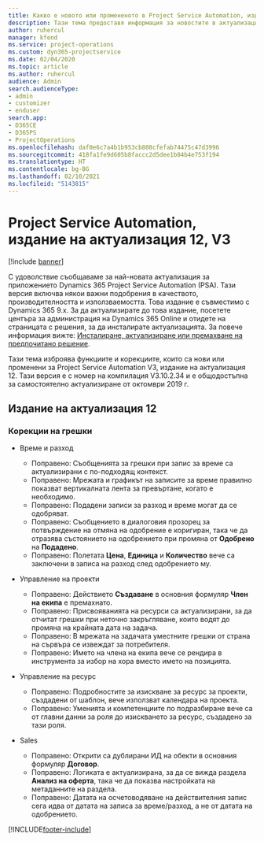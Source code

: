 ```yaml
---
title: Какво е новото или промененото в Project Service Automation, издание на актуализация 12, V3
description: Тази тема предоставя информация за новостите в актуализацията на Project Service Automation, издание 12, V3.
author: ruhercul
manager: kfend
ms.service: project-operations
ms.custom: dyn365-projectservice
ms.date: 02/04/2020
ms.topic: article
ms.author: ruhercul
audience: Admin
search.audienceType:
- admin
- customizer
- enduser
search.app:
- D365CE
- D365PS
- ProjectOperations
ms.openlocfilehash: daf0e6c7a4b1b953cb808cfefab74475c47d3996
ms.sourcegitcommit: 418fa1fe9d605b8faccc2d5dee1b04b4e753f194
ms.translationtype: HT
ms.contentlocale: bg-BG
ms.lasthandoff: 02/10/2021
ms.locfileid: "5143815"
---
```

# <a name="project-service-automation-update-release-12-v3"></a>Project Service Automation, издание на актуализация 12, V3

[!include [banner](../includes/psa-now-project-operations.md)]

С удоволствие съобщаваме за най-новата актуализация за приложението Dynamics 365 Project Service Automation (PSA). Тази версия включва някои важни подобрения в качеството, производителността и използваемостта. Това издание е съвместимо с Dynamics 365 9.x. За да актуализирате до това издание, посетете центъра за администрация на Dynamics 365 Online и отидете на страницата с решения, за да инсталирате актуализацията. За повече информация вижте: [Инсталиране, актуализиране или премахване на предпочитано решение](https://docs.microsoft.com/power-platform/admin/install-remove-preferred-solution).

Тази тема изброява функциите и корекциите, които са нови или променени за Project Service Automation V3, издание на актуализация 12. Тази версия е с номер на компилация V3.10.2.34 и е общодостъпна за самостоятелно актуализиране от октомври 2019 г.

## <a name="update-release-12"></a>Издание на актуализация 12

### <a name="bug-fixes"></a>Корекции на грешки

- Време и разход

    - Поправено: Съобщенията за грешки при запис за време са актуализирани с по-подходящ контекст.
    - Поправено: Мрежата и графикът на записите за време правилно показват вертикалната лента за превъртане, когато е необходимо.
    - Поправено: Подадени записи за разход и време могат да се одобряват.
    - Поправено: Съобщението в диалоговия прозорец за потвърждение на отмяна на одобрение е коригиран, така че да отразява състоянието на одобрението при промяна от **Одобрено** на **Подадено**.
    - Поправено: Полетата **Цена**, **Единица** и **Количество** вече са заключени в записа на разход след одобрението му.

- Управление на проекти

    - Поправено: Действието **Създаване** в основния формуляр **Член на екипа** е премахнато.
    - Поправено: Присвояванията на ресурси са актуализирани, за да отчитат грешки при неточно закръгляване, които водят до промяна на крайната дата на задача.
    - Поправено: В мрежата на задачата уместните грешки от страна на сървъра се извеждат за потребителя.
    - Поправено: Името на члена на екипа вече се рендира в инструмента за избор на хора вместо името на позицията.

- Управление на ресурс

    - Поправено: Подробностите за изискване за ресурс за проекти, създадени от шаблон, вече използват календара на проекта.
    - Поправено: Уменията и компетенциите по подразбиране вече са от главни данни за роля до изискването за ресурс, създадено за тази роля.

- Sales

    - Поправено: Открити са дублирани ИД на обекти в основния формуляр **Договор**.
    - Поправено: Логиката е актуализирана, за да се вижда раздела **Анализ на оферта**, така че да показва настройката на метаданните на раздела.
    - Поправено: Датата на осчетоводяване на действителния запис сега идва от датата на записа за време/разход, а не от датата на одобрението.


[!INCLUDE[footer-include](../includes/footer-banner.md)]